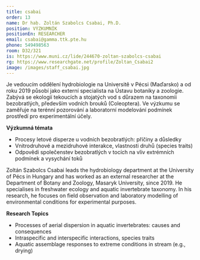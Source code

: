 ```yaml
---
title: csabai
order: 13
name: Dr hab. Zoltán Szabolcs Csabai, Ph.D.
position: VÝZKUMNÍK
positionEn: RESEARCHER
email: csabai@gamma.ttk.pte.hu
phone: 549498563
room: D32/321
is: https://www.muni.cz/lide/244670-zoltan-szabolcs-csabai
rg: https://www.researchgate.net/profile/Zoltan_Csabai2
image: /images/staff_csabai.jpg
---
```

<div class="cz">

Je vedoucím oddělení hydrobiologie na Universitě v Pécsi (Maďarsko) a od roku 2019 působí jako externí specialista na Ústavu botaniky a zoologie. Zabývá se ekologií tekoucích a stojatých vod s důrazem na taxonomii bezobratlých, především vodních brouků (Coleoptera). Ve výzkumu se zaměřuje na terénní pozorování a laboratorní modelování podmínek prostředí pro experimentální účely.

**Výzkumná témata**

* Procesy letové disperze u vodních bezobratlých: příčiny a důsledky
* Vnitrodruhové a mezidruhové interakce, vlastnosti druhů (species traits)
* Odpovědi společenstev bezobratlých v tocích na vliv extrémních podmínek a vysychání toků

</div>

<div class="en">

Zoltán Szabolcs Csabai leads the hydrobiology department at the University of Pécs in Hungary and has worked as an external researcher at the Department of Botany and Zoology, Masaryk University, since 2019. He specialises in freshwater ecology and aquatic invertebrate taxonomy. In his research, he focuses on field observation and laboratory modelling of environmental conditions for experimental purposes.

**Research Topics**

* Processes of aerial dispersion in aquatic invertebrates: causes and consequences
* Intraspecific and interspecific interactions, species traits
* Aquatic assemblage responses to extreme conditions in stream (e.g., drying)

</div>